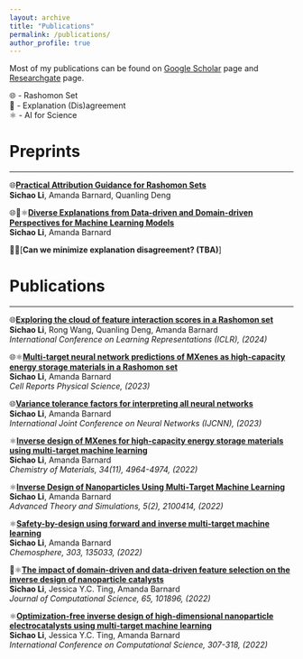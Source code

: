 ```yaml
---
layout: archive
title: "Publications"
permalink: /publications/
author_profile: true
---
```


Most of my publications can be found on [Google Scholar](https://scholar.google.com/citations?user=ylZQz2sAAAAJ&hl=en) page and [Researchgate](https://www.researchgate.net/profile/Sichao-Li-6) page.


🌐 - Rashomon Set  
🔄 - Explanation (Dis)agreement  
⚛️ - AI for Science  


# Preprints
---
🌐[**Practical Attribution Guidance for Rashomon Sets**](https://arxiv.org/abs/2407.18482)\
**Sichao Li**, Amanda Barnard, Quanling Deng

🌐🔄⚛️[**Diverse Explanations from Data-driven and Domain-driven Perspectives for Machine Learning Models**](https://arxiv.org/abs/2402.00347)\
**Sichao Li**, Amanda Barnard

🔄🌐[**Can we minimize explanation disagreement? (TBA)**]

# Publications
---

🌐[**Exploring the cloud of feature interaction scores in a Rashomon set**](https://openreview.net/pdf/98ef5c378a28954f6fb388a13143645d433a52ac.pdf)\
**Sichao Li**, Rong Wang, Quanling Deng, Amanda Barnard\
*International Conference on Learning Representations (ICLR), (2024)*

🌐⚛️[**Multi-target neural network predictions of MXenes as high-capacity energy storage materials in a Rashomon set**](https://www.sciencedirect.com/science/article/pii/S2666386423005040)\
**Sichao Li**, Amanda Barnard\
*Cell Reports Physical Science, (2023)*

🌐[**Variance tolerance factors for interpreting all neural networks**](https://arxiv.org/abs/2209.13858)\
**Sichao Li**, Amanda Barnard\
*International Joint Conference on Neural Networks (IJCNN), (2023)*

⚛️[**Inverse design of MXenes for high-capacity energy storage materials using multi-target machine learning**](https://pubs.acs.org/doi/full/10.1021/acs.chemmater.2c00200)\
**Sichao Li**, Amanda Barnard\
*Chemistry of Materials, 34(11), 4964-4974, (2022)*

⚛️[**Inverse Design of Nanoparticles Using Multi‐Target Machine Learning**](https://onlinelibrary.wiley.com/doi/full/10.1002/adts.202100414)\
**Sichao Li**, Amanda Barnard\
*Advanced Theory and Simulations, 5(2), 2100414, (2022)*

⚛️[**Safety-by-design using forward and inverse multi-target machine learning**](https://www.sciencedirect.com/science/article/abs/pii/S0045653522015260)\
**Sichao Li**, Amanda Barnard\
*Chemosphere, 303, 135033, (2022)*

🔄⚛️[**The impact of domain-driven and data-driven feature selection on the inverse design of nanoparticle catalysts**]()\
**Sichao Li**, Jessica Y.C. Ting, Amanda Barnard\
*Journal of Computational Science, 65, 101896, (2022)*

⚛️[**Optimization-free inverse design of high-dimensional nanoparticle electrocatalysts using multi-target machine learning**]()\
**Sichao Li**, Jessica Y.C. Ting, Amanda Barnard\
*International Conference on Computational Science, 307-318, (2022)*

